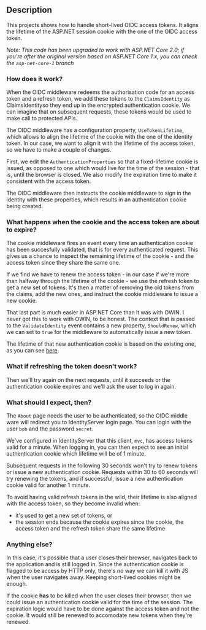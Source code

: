 ## Description

This projects shows how to handle short-lived OIDC access tokens.
It aligns the lifetime of the ASP.NET session cookie with the one of the OIDC access token.

_Note: This code has been upgraded to work with ASP.NET Core 2.0; if you're after the original version based on ASP.NET Core 1.x, you can check the `asp-net-core-1` branch_

### How does it work?

When the OIDC middleware redeems the authorisation code for an access token and a refresh token, we add these tokens to the `ClaimsIdentity` as ClaimsIdentityso they end up in the encrypted authentication cookie.
We can imagine that on subsequent requests, these tokens would be used to make call to protected APIs.

The OIDC middleware has a configuration property, `UseTokenLifetime`, which allows to align the lifetime of the cookie with the one of the identity token.
In our case, we want to align it with the lifetime of the access token, so we have to make a couple of changes.

First, we edit the `AuthenticationProperties` so that a fixed-lifetime cookie is issued, as opposed to one which would live for the time of the session - that is, until the browser is closed.
We also modify the expiration time to make it consistent with the access token.

The OIDC middleware then instructs the cookie middleware to sign in the identity with these properties, which results in an authentication cookie being created.

### What happens when the cookie and the access token are about to expire?

The cookie middleware fires an event every time an authentication cookie has been succesfully validated, that is for every authenticated request.
This gives us a chance to inspect the remaining lifetime of the cookie - and the access token since they share the same one.

If we find we have to renew the access token - in our case if we're more than halfway through the lifetime of the cookie - we use the refresh token to get a new set of tokens.
It's then a matter of removing the old tokens from the claims, add the new ones, and instruct the cookie middleware to issue a new cookie.

That last part is much easier in ASP.NET Core than it was with OWIN. I never got this to work with OWIN, to be honest.
The context that is passed to the `ValidateIdentity` event contains a new property, `ShouldRenew`, which we can set to `true` for the middleware to automatically issue a new token.

The lifetime of that new authentication cookie is based on the existing one, as you can see [here](https://github.com/aspnet/Security/blob/e98a0d243a7a5d8076ab85c3438739118cdd53ff/src/Microsoft.AspNetCore.Authentication.Cookies/CookieAuthenticationHandler.cs#L88-L102).

### What if refreshing the token doesn't work?

Then we'll try again on the next requests, until it succeeds or the authentication cookie expires and we'll ask the user to log in again.

### What should I expect, then?

The `About` page needs the user to be authenticated, so the OIDC middle ware will redirect you to IdentityServer login page.
You can login with the user `bob` and the password `secret`.

We've configured in IdentityServer that this client, `mvc`, has access tokens valid for a minute.
When logging in, you can then expect to see an initial authentication cookie which lifetime will be of 1 minute.

Subsequent requests in the following 30 seconds won't try to renew tokens or issue a new authentication cookie.
Requests within 30 to 60 seconds will try renewing the tokens, and if successful, issue a new authentication cookie valid for another 1 minute.

To avoid having valid refresh tokens in the wild, their lifetime is also aligned with the access token, so they become invalid when:

 - it's used to get a new set of tokens, or
 - the session ends because the cookie expires since the cookie, the access token and the refresh token share the same lifetime

### Anything else?

In this case, it's possible that a user closes their browser, navigates back to the application and is still logged in.
Since the authentication cookie is flagged to be access by HTTP only, there's no way we can kill it with JS when the user navigates away.
Keeping short-lived cookies might be enough.

If the cookie **has** to be killed when the user closes their browser, then we could issue an authentication cookie valid for the time of the session.
The expiration logic would have to be done against the access token and not the cookie.
It would still be renewed to accomodate new tokens when they're renewed.
